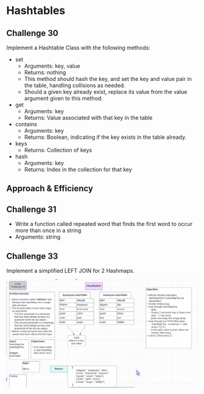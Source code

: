 # Hashtables

## Challenge 30

Implement a Hashtable Class with the following methods:

- set
  - Arguments: key, value
  - Returns: nothing
  - This method should hash the key, and set the key and value pair in the table, handling collisions as needed.
  - Should a given key already exist, replace its value from the value argument given to this method.
- get
  - Arguments: key
  - Returns: Value associated with that key in the table
- contains
  - Arguments: key
  - Returns: Boolean, indicating if the key exists in the table already.
- keys
  - Returns: Collection of keys
- hash
  - Arguments: key
  - Returns: Index in the collection for that key

## Approach & Efficiency

## Challenge 31

- Write a function called repeated word that finds the first word to occur more than once in a string
 - Arguments: string

## Challenge 33

Implement a simplified LEFT JOIN for 2 Hashmaps.

![cc33](./cc33.png)
